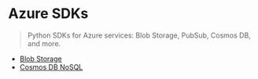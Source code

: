 # Azure SDKs
> Python SDKs for Azure services: Blob Storage, PubSub, Cosmos DB, and more.

- [Blob Storage](sdks/blob-az)
- [Cosmos DB NoSQL](sdks/cosmosdb)
